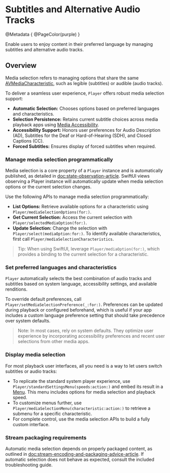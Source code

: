 # Subtitles and Alternative Audio Tracks

@Metadata {
    @PageColor(purple)
}

Enable users to enjoy content in their preferred language by managing subtitles and alternative audio tracks.

## Overview

Media selection refers to managing options that share the same [AVMediaCharacteristic](https://developer.apple.com/documentation/avfoundation/avmediacharacteristic), such as legible (subtitles) or audible (audio tracks).

To deliver a seamless user experience, ``Player`` offers robust media selection support:

- **Automatic Selection:** Chooses options based on preferred languages and characteristics.
- **Selection Persistence:** Retains current subtitle choices across media playback apps using [Media Accessibility](https://developer.apple.com/documentation/mediaaccessibility/).
- **Accessibility Support:** Honors user preferences for Audio Description (AD), Subtitles for the Deaf or Hard-of-Hearing (SDH), and Closed Captions (CC).
- **Forced Subtitles:** Ensures display of forced subtitles when required.

### Manage media selection programmatically

Media selection is a core property of a ``Player`` instance and is automatically published, as detailed in <doc:state-observation-article>. SwiftUI views observing a Player instance will automatically update when media selection options or the current selection changes.

Use the following APIs to manage media selection programmatically:

- **List Options:** Retrieve available options for a characteristic using ``Player/mediaSelectionOptions(for:)``.
- **Get Current Selection:** Access the current selection with ``Player/selectedMediaOption(for:)``.
- **Update Selection:** Change the selection with ``Player/select(mediaOption:for:)``. To identify available characteristics, first call ``Player/mediaSelectionCharacteristics``.

> Tip: When using SwiftUI, leverage ``Player/mediaOption(for:)``, which provides a binding to the current selection for a characteristic.

### Set preferred languages and characteristics

``Player`` automatically selects the best combination of audio tracks and subtitles based on system language, accessibility settings, and available renditions.

To override default preferences, call ``Player/setMediaSelectionPreference(_:for:)``. Preferences can be updated during playback or configured beforehand, which is useful if your app includes a custom language preference setting that should take precedence over system defaults.

> Note: In most cases, rely on system defaults. They optimize user experience by incorporating accessibility preferences and recent user selections from other media apps.

### Display media selection

For most playback user interfaces, all you need is a way to let users switch subtitles or audio tracks:

- To replicate the standard system player experience, use ``Player/standardSettingsMenu(speeds:action:)`` and embed its result in a [Menu](https://developer.apple.com/documentation/swiftui/menu). This menu includes options for media selection and playback speed.
- To customize menus further, use ``Player/mediaSelectionMenu(characteristic:action:)`` to retrieve a submenu for a specific characteristic.
- For complete control, use the media selection APIs to build a fully custom interface.

### Stream packaging requirements

Automatic media selection depends on properly packaged content, as outlined in <doc:stream-encoding-and-packaging-advice-article>. If automatic selection does not behave as expected, consult the included troubleshooting guide.
